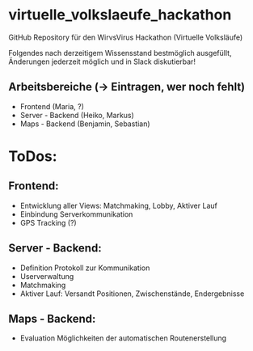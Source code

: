# virtuelle_volkslaeufe_hackathon
GitHub Repository für den WirvsVirus Hackathon (Virtuelle Volksläufe)

Folgendes nach derzeitigem Wissensstand bestmöglich ausgefüllt, Änderungen jederzeit möglich und in Slack diskutierbar!


## Arbeitsbereiche (-> Eintragen, wer noch fehlt)
* Frontend (Maria, ?)
* Server - Backend (Heiko, Markus)
* Maps - Backend (Benjamin, Sebastian)

# ToDos:

## Frontend:
* Entwicklung aller Views: Matchmaking, Lobby, Aktiver Lauf
* Einbindung Serverkommunikation
* GPS Tracking (?)

## Server - Backend:
* Definition Protokoll zur Kommunikation
* Userverwaltung
* Matchmaking
* Aktiver Lauf: Versandt Positionen, Zwischenstände, Endergebnisse

## Maps - Backend:
* Evaluation Möglichkeiten der automatischen Routenerstellung
